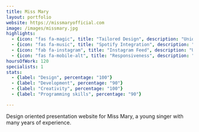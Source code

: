 ```yaml
---
title: Miss Mary
layout: portfolio
website: https://missmaryofficial.com
image: /images/missmary.jpg
highlights: 
  - {icon: "fas fa-magic", title: "Tailored Design", description: "Unique user experience and design, developed in accordance with the artist’s style."}
  - {icon: "fas fa-music", title: "Spotify Integration", description: "Linking Miss Mary’s songs on Spotify directly into the website’s discography."}
  - {icon: "fab fa-instagram", title: "Instagram Feed", description: "Users can access Miss Mary’s Instagram feed directly from the News section."}
  - {icon: "fas fa-mobile-alt", title: "Responsiveness", description: "The website’s fluid design adapts to any screen size or device."}
hoursOfWork: 120
specialists: 1
stats:
  - {label: "Design", percentage: "100"}
  - {label: "Development", percentage: "90"}
  - {label: "Creativity", percentage: "100"}
  - {label: "Programming skills", percentage: "90"}

---
```


Design oriented presentation website for Miss Mary, a young singer with many years of experience.
